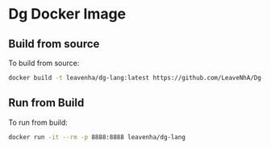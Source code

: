 # Dg Docker Image

## Build from source

To build from source:

``` sh
docker build -t leavenha/dg-lang:latest https://github.com/LeaveNhA/Dg-Docker.git\#main
```

## Run from Build

To run from build:

``` sh
docker run -it --rm -p 8888:8888 leavenha/dg-lang
```
